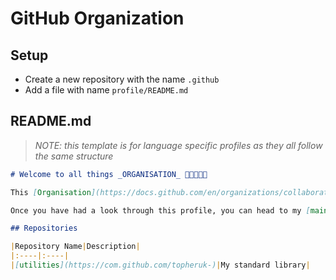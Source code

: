 # GitHub Organization

## Setup

- Create a new repository with the name `.github`
- Add a file with name `profile/README.md`

## README.md

> *NOTE: this template is for language specific profiles as they all follow the same structure*

```markdown
# Welcome to all things _ORGANISATION_ 👋🏿👨🏿‍💻

This [Organisation](https://docs.github.com/en/organizations/collaborating-with-groups-in-organizations/about-organizations) has been setup as a way for me to both keep all material related to related material in one place but also have greater exposure to GitHub features.

Once you have had a look through this profile, you can head to my [main profile](https://com.github.com/topheruk) where I have details on various repositories, organisations & gists

## Repositories

|Repository Name|Description|
|:----|:----|
|[utilities](https://com.github.com/topheruk-)|My standard library|
```
